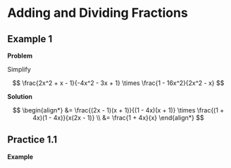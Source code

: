 # Adding and Dividing Fractions

## Example 1

**Problem**

Simplify

$$
\frac{2x^2 + x - 1}{-4x^2 - 3x + 1} \times \frac{1 - 16x^2}{2x^2 - x}
$$

**Solution**

$$
\begin{align*}
 &= \frac{(2x - 1)(x + 1)}{(1 - 4x)(x + 1)} \times \frac{(1 + 4x)(1 - 4x)}{x(2x - 1)} \\
&= \frac{1 + 4x}{x}
\end{align*}
$$

## Practice 1.1

**Example**




<!--stackedit_data:
eyJoaXN0b3J5IjpbMTIzMDc4MTA4LC0xMjczMjgzMzI4LDE2Mj
Y5NDAxOTYsLTIwODg3NDY2MTJdfQ==
-->
